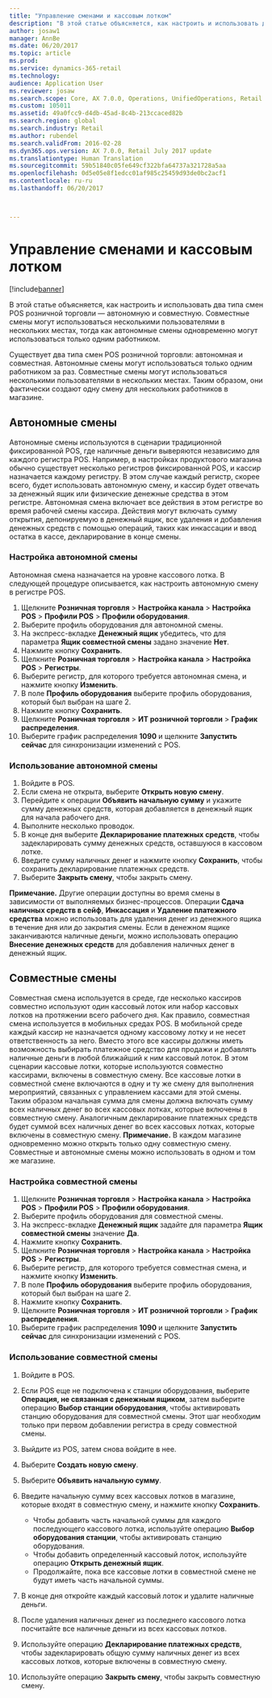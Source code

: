 ```yaml
---
title: "Управление сменами и кассовым лотком"
description: "В этой статье объясняется, как настроить и использовать два типа смен POS розничной торговли — автономную и совместную. Совместные смены могут использоваться несколькими пользователями в нескольких местах, тогда как автономные смены одновременно могут использоваться только одним работником."
author: josaw1
manager: AnnBe
ms.date: 06/20/2017
ms.topic: article
ms.prod: 
ms.service: dynamics-365-retail
ms.technology: 
audience: Application User
ms.reviewer: josaw
ms.search.scope: Core, AX 7.0.0, Operations, UnifiedOperations, Retail
ms.custom: 105011
ms.assetid: 49a0fcc9-d4db-45ad-8c4b-213ccaced82b
ms.search.region: global
ms.search.industry: Retail
ms.author: rubendel
ms.search.validFrom: 2016-02-28
ms.dyn365.ops.version: AX 7.0.0, Retail July 2017 update
ms.translationtype: Human Translation
ms.sourcegitcommit: 59b51840c05fe649cf322bfa64737a321728a5aa
ms.openlocfilehash: 0d5e05e8f1edcc01af985c25459d93de0bc2acf1
ms.contentlocale: ru-ru
ms.lasthandoff: 06/20/2017



---
```


# <a name="shift-and-cash-drawer-management"></a>Управление сменами и кассовым лотком

[!include[banner](includes/banner.md)]


В этой статье объясняется, как настроить и использовать два типа смен POS розничной торговли — автономную и совместную. Совместные смены могут использоваться несколькими пользователями в нескольких местах, тогда как автономные смены одновременно могут использоваться только одним работником.

Существует два типа смен POS розничной торговли: автономная и совместная. Автономные смены могут использоваться только одним работником за раз. Совместные смены могут использоваться несколькими пользователями в нескольких местах. Таким образом, они фактически создают одну смену для нескольких работников в магазине.

## <a name="standalone-shifts"></a>Автономные смены
Автономные смены используются в сценарии традиционной фиксированной POS, где наличные деньги выверяются независимо для каждого регистра POS. Например, в настройках продуктового магазина обычно существует несколько регистров фиксированной POS, и кассир назначается каждому регистру. В этом случае каждый регистр, скорее всего, будет использовать автономную смену, и кассир будет отвечать за денежный ящик или физические денежные средства в этом регистре. Автономная смена включает все действия в этом регистре во время рабочей смены кассира. Действия могут включать сумму открытия, депонируемую в денежный ящик, все удаления и добавления денежных средств с помощью операций, таких как инкассации и ввод остатка в кассе, декларирование в конце смены.

### <a name="set-up-a-stand-alone-shift"></a>Настройка автономной смены

Автономная смена назначается на уровне кассового лотка. В следующей процедуре описывается, как настроить автономную смену в регистре POS.

1.  Щелкните **Розничная торговля** &gt; **Настройка канала** &gt; **Настройка POS** &gt; **Профили POS** &gt; **Профили оборудования**.
2.  Выберите профиль оборудования для автономной смены.
3.  На экспресс-вкладке **Денежный ящик** убедитесь, что для параметра **Ящик совместной смены** задано значение **Нет**.
4.  Нажмите кнопку **Сохранить**.
5.  Щелкните **Розничная торговля** &gt; **Настройка канала** &gt; **Настройка POS** &gt; **Регистры**.
6.  Выберите регистр, для которого требуется автономная смена, и нажмите кнопку **Изменить**.
7.  В поле **Профиль оборудования** выберите профиль оборудования, который был выбран на шаге 2.
8.  Нажмите кнопку **Сохранить**.
9.  Щелкните **Розничная торговля** &gt; **ИТ розничной торговли** &gt; **График распределения**.
10. Выберите график распределения **1090** и щелкните **Запустить сейчас** для синхронизации изменений с POS.

### <a name="use-a-stand-alone-shift"></a>Использование автономной смены

1.  Войдите в POS.
2.  Если смена не открыта, выберите **Открыть новую смену**.
3.  Перейдите к операции **Объявить начальную сумму** и укажите сумму денежных средств, которая добавляется в денежный ящик для начала рабочего дня.
4.  Выполните несколько проводок.
5.  В конце дня выберите **Декларирование платежных средств**, чтобы задекларировать сумму денежных средств, оставшуюся в кассовом лотке.
6.  Введите сумму наличных денег и нажмите кнопку **Сохранить**, чтобы сохранить декларирование платежных средств.
7.  Выберите **Закрыть смену**, чтобы закрыть смену.

**Примечание.** Другие операции доступны во время смены в зависимости от выполняемых бизнес-процессов. Операции **Сдача наличных средств в сейф**, **Инкассация** и **Удаление платежного средства** можно использовать для удаления денег из денежного ящика в течение дня или до закрытия смены. Если в денежном ящике заканчиваются наличные деньги, можно использовать операцию **Внесение денежных средств** для добавления наличных денег в денежный ящик.

## <a name="shared-shifts"></a>Совместные смены
Совместная смена используется в среде, где несколько кассиров совместно используют один кассовый лоток или набор кассовых лотков на протяжении всего рабочего дня. Как правило, совместная смена используется в мобильных средах POS. В мобильной среде каждый кассир не назначается одному кассовому лотку и не несет ответственность за него. Вместо этого все кассиры должны иметь возможность выбирать платежное средство для продажи и добавлять наличные деньги в любой ближайший к ним кассовый лоток. В этом сценарии кассовые лотки, которые используются совместно кассирами, включены в совместную смену. Все кассовые лотки в совместной смене включаются в одну и ту же смену для выполнения мероприятий, связанных с управлением кассами для этой смены. Таким образом начальная сумма для смены должна включать сумму всех наличных денег во всех кассовых лотках, которые включены в совместную смену. Аналогичным декларирование платежных средств будет суммой всех наличных денег во всех кассовых лотках, которые включены в совместную смену. **Примечание.** В каждом магазине одновременно можно открыть только одну совместную смену. Совместные и автономные смены можно использовать в одном и том же магазине.

### <a name="set-up-a-shared-shift"></a>Настройка совместной смены

1.  Щелкните **Розничная торговля** &gt; **Настройка канала** &gt; **Настройка POS** &gt; **Профили POS** &gt; **Профили оборудования**.
2.  Выберите профиль оборудования для совместной смены.
3.  На экспресс-вкладке **Денежный ящик** задайте для параметра **Ящик совместной смены** значение **Да**.
4.  Нажмите кнопку **Сохранить**.
5.  Щелкните **Розничная торговля** &gt; **Настройка канала** &gt; **Настройка POS** &gt; **Регистры**.
6.  Выберите регистр, для которого требуется совместная смена, и нажмите кнопку **Изменить**.
7.  В поле **Профиль оборудования** выберите профиль оборудования, который был выбран на шаге 2.
8.  Нажмите кнопку **Сохранить**.
9.  Щелкните **Розничная торговля** &gt; **ИТ розничной торговли** &gt; **График распределения**.
10. Выберите график распределения **1090** и щелкните **Запустить сейчас** для синхронизации изменений с POS.

### <a name="use-a-shared-shift"></a>Использование совместной смены

1.  Войдите в POS.
2.  Если POS еще не подключена к станции оборудования, выберите **Операция, не связанная с денежным ящиком**, затем выберите операцию **Выбор станции оборудования**, чтобы активировать станцию оборудования для совместной смены. Этот шаг необходим только при первом добавлении регистра в среду совместной смены.
3.  Выйдите из POS, затем снова войдите в нее.
4.  Выберите **Создать новую смену**.
5.  Выберите **Объявить начальную сумму**.
6.  Введите начальную сумму всех кассовых лотков в магазине, которые входят в совместную смену, и нажмите кнопку **Сохранить**.
    -   Чтобы добавить часть начальной суммы для каждого последующего кассового лотка, используйте операцию **Выбор оборудования станции**, чтобы активировать станцию оборудования.
    -   Чтобы добавить определенный кассовый лоток, используйте операцию **Открыть денежный ящик**.
    -   Продолжайте, пока все кассовые лотки в совместной смене не будут иметь часть начальной суммы.

7.  В конце дня откройте каждый кассовый лоток и удалите наличные деньги.
8.  После удаления наличных денег из последнего кассового лотка посчитайте все наличные деньги из всех кассовых лотков.
9.  Используйте операцию **Декларирование платежных средств**, чтобы задекларировать общую сумму наличных денег из всех кассовых лотков, которые включены в совместную смену.
10. Используйте операцию **Закрыть смену**, чтобы закрыть совместную смену.





